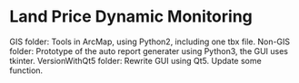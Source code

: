 # Land Price Dynamic Monitoring
 
GIS folder: Tools in ArcMap, using Python2, including one tbx file.
Non-GIS folder: Prototype of the auto report generater using Python3, the GUI uses tkinter.
VersionWithQt5 folder: Rewrite GUI using Qt5. Update some function.
